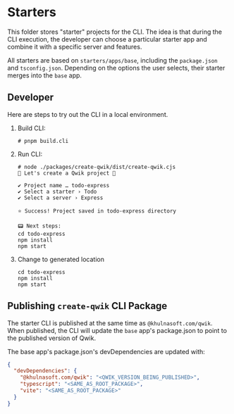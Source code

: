 # Starters

This folder stores "starter" projects for the CLI. The idea is that during the CLI execution, the developer can choose a particular starter app and combine it with a specific server and features.

All starters are based on `starters/apps/base`, including the `package.json` and `tsconfig.json`. Depending on the options the user selects, their starter merges into the `base` app.

## Developer

Here are steps to try out the CLI in a local environment.

1. Build CLI:

   ```
   # pnpm build.cli
   ```

1. Run CLI:

   ```
   # node ./packages/create-qwik/dist/create-qwik.cjs
   💫 Let's create a Qwik project 💫

   ✔ Project name … todo-express
   ✔ Select a starter › Todo
   ✔ Select a server › Express

   ⭐️ Success! Project saved in todo-express directory

   📟 Next steps:
   cd todo-express
   npm install
   npm start
   ```

1. Change to generated location
   ```
   cd todo-express
   npm install
   npm start
   ```

## Publishing `create-qwik` CLI Package

The starter CLI is published at the same time as `@khulnasoft.com/qwik`. When published, the CLI will update the `base` app's package.json to point to the published version of Qwik.

The base app's package.json's devDependencies are updated with:

```json
{
  "devDependencies": {
    "@khulnasoft.com/qwik": "<QWIK_VERSION_BEING_PUBLISHED>",
    "typescript": "<SAME_AS_ROOT_PACKAGE>",
    "vite": "<SAME_AS_ROOT_PACKAGE>"
  }
}
```
